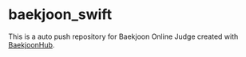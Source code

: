 # baekjoon_swift
This is a auto push repository for Baekjoon Online Judge created with [BaekjoonHub](https://github.com/BaekjoonHub/BaekjoonHub).
